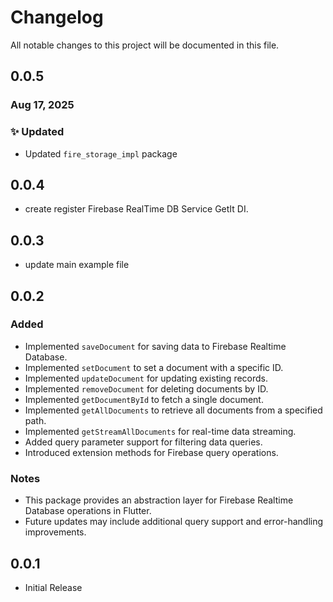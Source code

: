 # Changelog

All notable changes to this project will be documented in this file.


## 0.0.5

### Aug 17, 2025

### ✨ Updated

- Updated `fire_storage_impl` package


## 0.0.4
- create register Firebase RealTime DB Service GetIt DI.

## 0.0.3
- update main example file


## 0.0.2
### Added
- Implemented `saveDocument` for saving data to Firebase Realtime Database.
- Implemented `setDocument` to set a document with a specific ID.
- Implemented `updateDocument` for updating existing records.
- Implemented `removeDocument` for deleting documents by ID.
- Implemented `getDocumentById` to fetch a single document.
- Implemented `getAllDocuments` to retrieve all documents from a specified path.
- Implemented `getStreamAllDocuments` for real-time data streaming.
- Added query parameter support for filtering data queries.
- Introduced extension methods for Firebase query operations.

### Notes
- This package provides an abstraction layer for Firebase Realtime Database operations in Flutter.
- Future updates may include additional query support and error-handling improvements.

## 0.0.1
- Initial Release
